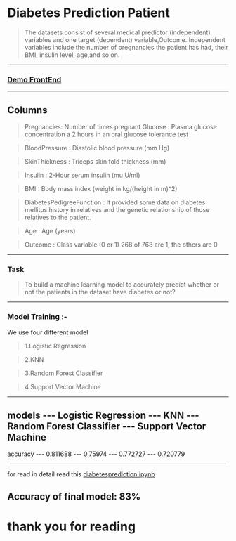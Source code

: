 # Diabetes Prediction Patient
> The datasets consist of several medical predictor (independent) variables and one target (dependent) variable,Outcome. Independent variables include the number of pregnancies the patient has had, their BMI, insulin level, age,and so on.

---

###     [Demo FrontEnd](https://habiburrahmankhan.github.io/Diabetes-Prediction-Patient/)
---
## Columns
>  Pregnancies: Number of times pregnant
>  Glucose : Plasma glucose concentration a 2 hours in an oral glucose tolerance test

> BloodPressure : Diastolic blood pressure (mm Hg)

> SkinThickness : Triceps skin fold thickness (mm)

> Insulin : 2-Hour serum insulin (mu U/ml)

> BMI : Body mass index (weight in kg/(height in m)^2)

> DiabetesPedigreeFunction : It provided some data on diabetes mellitus history in relatives and the genetic relationship of those relatives to the patient.

> Age : Age (years)

> Outcome : Class variable (0 or 1) 268 of 768 are 1, the others are 0

----
### Task 


> To build a machine learning model to accurately predict whether or not the patients in the dataset have diabetes or not?

---

### Model Training :-
We use four different model 

> 1.Logistic Regression

> 2.KNN

> 3.Random Forest Classifier

> 4.Support Vector Machine


----

models    ---    Logistic Regression         ---         KNN	          ---   Random Forest Classifier       ---            Support Vector Machine
---

accuracy	   ---    0.811688	    ---                0.75974	         ---       0.772727	                   ---            0.720779

---

for read in detail  read this [diabetesprediction.ipynb](https://github.com/habiburrahmankhan/Diabetes-Prediction-Patient/blob/main/diabetesprediction.ipynb)




## Accuracy of final model: 83% 

#						 thank you for reading 
